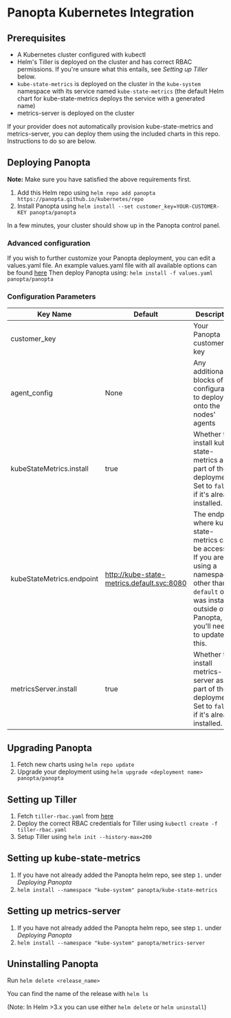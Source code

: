 # Panopta Kubernetes Integration

## Prerequisites
* A Kubernetes cluster configured with kubectl
* Helm's Tiller is deployed on the cluster and has correct RBAC permissions. If you're unsure what this entails, see *Setting up Tiller* below.
* `kube-state-metrics` is deployed on the cluster in the `kube-system` namespace with its service named `kube-state-metrics` (the default Helm chart for kube-state-metrics deploys the service with a generated name)
* metrics-server is deployed on the cluster

If your provider does not automatically provision kube-state-metrics and metrics-server, you can deploy them using the included charts in this repo. Instructions to do so are below. 

## Deploying Panopta
**Note:** Make sure you have satisfied the above requirements first.
1. Add this Helm repo using `helm repo add panopta https://panopta.github.io/kubernetes/repo`
2. Install Panopta using `helm install --set customer_key=YOUR-CUSTOMER-KEY panopta/panopta`

In a few minutes, your cluster should show up in the Panopta control panel.

### Advanced configuration
If you wish to further customize your Panopta deployment, you can edit a values.yaml file.
An example values.yaml file with all available options can be found [here](https://github.com/Panopta/kubernetes/blob/master/panopta/values.yaml)
Then deploy Panopta using:
`helm install -f values.yaml panopta/panopta`

### Configuration Parameters

| Key Name                  | Default                                    | Description                                                                                                                                                                  |
|---------------------------|--------------------------------------------|------------------------------------------------------------------------------------------------------------------------------------------------------------------------------|
| customer_key              | <Required>                                 | Your Panopta customer key                                                                                                                                                    |
| agent_config              | None                                       | Any additional blocks of configuration to deploy onto the nodes' agents                                                                                                      |
| kubeStateMetrics.install  | true                                       | Whether to install kube-state-metrics as part of the deployment. Set to `false` if it's already installed.                                                                   |
| kubeStateMetrics.endpoint | http://kube-state-metrics.default.svc:8080 | The endpoint where kube-state-metrics can be accessed. If you are using a namespace other than `default` or it was installed outside of Panopta, you'll need to update this. |
| metricsServer.install     | true                                       | Whether to install metrics-server as part of the deployment. Set to `false` if it's already installed.                                                                       |

## Upgrading Panopta
1. Fetch new charts using `helm repo update`
2. Upgrade your deployment using `helm upgrade <deployment name> panopta/panopta`

## Setting up Tiller
1. Fetch `tiller-rbac.yaml` from [here](https://github.com/Panopta/kubernetes/blob/master/tiller-rbac.yaml)
2. Deploy the correct RBAC credentials for Tiller using `kubectl create -f tiller-rbac.yaml`
2. Setup Tiller using `helm init --history-max=200`

## Setting up kube-state-metrics
1. If you have not already added the Panopta helm repo, see step `1.` under *Deploying Panopta*
2. `helm install --namespace "kube-system" panopta/kube-state-metrics`

## Setting up metrics-server
1. If you have not already added the Panopta helm repo, see step `1.` under *Deploying Panopta*
2. `helm install --namespace "kube-system" panopta/metrics-server`

## Uninstalling Panopta
Run `helm delete <release_name>`

You can find the name of the release with `helm ls`

(Note: In Helm >3.x you can use either `helm delete` or `helm uninstall`)
